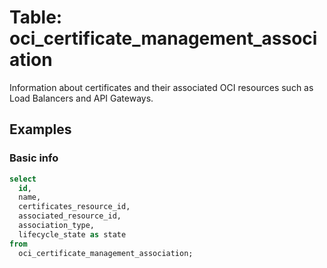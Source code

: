 # Table: oci_certificate_management_association

Information about certificates and their associated OCI resources such as Load Balancers and API Gateways.

## Examples

### Basic info

```sql
select
  id,
  name,
  certificates_resource_id,
  associated_resource_id,
  association_type,
  lifecycle_state as state 
from
  oci_certificate_management_association;
```
